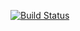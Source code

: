 [![Build Status](https://travis-ci.org/enke/annotated-nbt.svg?branch=master)](https://travis-ci.org/enke/annotated-nbt)